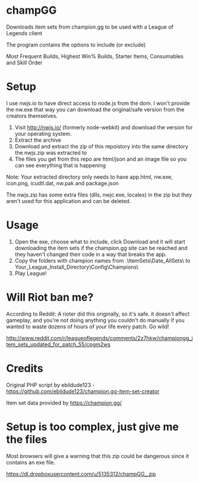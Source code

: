 # champGG
Downloads item sets from champion.gg to be used with a League of Legends client

The program contains the options to include (or exclude)

Most Frequent Builds, Highest Win% Builds, Starter Items, Consumables and Skill Order


# Setup

I use nwjs.io to have direct access to node.js from the dom. I won't provide the nw.exe that way you can download the original/safe version from the creators themselves.

1. Visit http://nwjs.io/ (formerly node-webkit) and download the version for your operating system.
2. Extract the archive
3. Download and extract the zip of this repoistory into the same directory the nwjs.zip was extracted to
4. The files you get from this repo are html/json and an image file so you can see everything that is happening

Note: Your extracted directory only needs to have app.html, nw.exe, icon.png, icudtl.dat, nw.pak and package.json

The nwjs.zip has some extra files (dlls, nwjc.exe, locales) in the zip but they aren't used for this application and can be deleted.

# Usage

1. Open the exe, choose what to include, click Download and it will start downloading the item sets if the champion.gg site can be reached and they haven't changed their code in a way that breaks the app.
2. Copy the folders with champion names from .\ItemSets\Date_AllSets\ to Your_League_Install_Directory\Config\Champions\
3. Play League!


# Will Riot ban me?

According to Reddit: A rioter did this originally, so it's safe. it doesn't affect gameplay, and you're not doing anything you couldn't do manually if you wanted to waste dozens of hours of your life every patch. Go wild!

http://www.reddit.com/r/leagueoflegends/comments/2z7hkw/championgg_item_sets_updated_for_patch_55/cpgm2ws

# Credits

Original PHP script by ebildude123 - https://github.com/ebildude123/champion.gg-item-set-creator

Item set data provided by https://champion.gg/


# Setup is too complex, just give me the files

Most browsers will give a warning that this zip could be dangerous since it contains an exe file.

https://dl.dropboxusercontent.com/u/5135312/champGG_.zip

